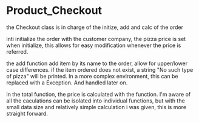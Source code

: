 # Product_Checkout
the Checkout class is in charge of the initize, add and calc of the order

inti initialize the order with the customer company, the pizza price is set when initialize, this allows for easy modification whenever the price is referred.

the add function add item by its name to the order, allow for upper/lower case differences.
if the item ordered does not exist, a string "No such type of pizza" will be printed. In a more complex environment, this can be replaced with a Exception. And handled later on.

in the total function, the price is calculated with the function. I'm aware of all the caculations can be isolated into individual functions, but with the small data size and relatively simple calculation i was given, this is more straight forward.
